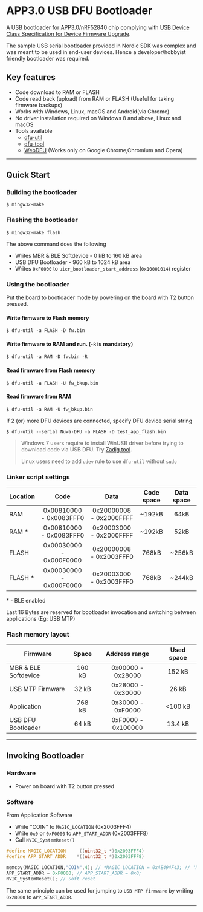# APP3.0 USB DFU Bootloader

A USB bootloader for APP3.0/nRF52840 chip complying with [USB Device Class Specification for Device Firmware Upgrade](https://www.usb.org/sites/default/files/DFU_1.1.pdf). 

The sample USB serial bootloader provided in Nordic SDK was complex and was meant to be used in end-user devices. Hence a developer/hobbyist friendly bootloader was required.

## Key features
- Code download to RAM or FLASH
- Code read back (upload) from RAM or FLASH (Useful for taking firmware backups)
- Works with Windows, Linux, macOS and Android(via Chrome)
- No driver installation required on Windows 8 and above, Linux and macOS
- Tools available
  - [dfu-util](http://dfu-util.sourceforge.net/)
  - [dfu-tool](http://manpages.ubuntu.com/manpages/cosmic/man1/dfu-tool.1.html)
  - [WebDFU](https://devanlai.github.io/webdfu/dfu-util/) (Works only on Google Chrome,Chromium and Opera)

-------------------------------------------------------------------------------

## Quick Start

### Building the bootloader

```
$ mingw32-make
```
### Flashing the bootloader

```
$ mingw32-make flash
```
The above command does the following
- Writes MBR & BLE Softdevice - 0 kB to 160 kB area
- USB DFU Bootloader - 960 kB to 1024 kB area
- Writes `0xF0000` to `uicr_bootloader_start_address` (`0x10001014`) register

### Using the bootloader

Put the board to bootloader mode by powering on the board with T2 button pressed. 

#### Write firmware to Flash memory

```
$ dfu-util -a FLASH -D fw.bin
```

#### Write firmware to RAM and run. (`-R` is mandatory)

```
$ dfu-util -a RAM -D fw.bin -R
```

#### Read firmware from Flash memory
```
$ dfu-util -a FLASH -U fw_bkup.bin
```

#### Read firmware from RAM
```
$ dfu-util -a RAM -U fw_bkup.bin
```

If 2 (or) more DFU devices are connected, specify DFU device serial string

```
$ dfu-util --serial Nuwa-DFU -a FLASH -D test_app_flash.bin
```

> Windows 7 users require to install WinUSB driver before trying to download code via USB DFU. Try [Zadig tool](https://zadig.akeo.ie/).
>
> Linux users need to add `udev` rule to use `dfu-util` without `sudo` 

### Linker script settings

| Location | Code                    | Data                    | Code space | Data space|
|----------|:-----------------------:|:-----------------------:|:----------:|:---------:|
| RAM      | 0x00810000 - 0x0083FFF0 | 0x20000008 - 0x2000FFFF |   ~192kB   |  64kB     |
| RAM *    | 0x00810000 - 0x0083FFF0 | 0x20003000 - 0x2000FFFF |   ~192kB   |  52kB     |
| FLASH    | 0x00030000 - 0x000F0000 | 0x20000008 - 0x2003FFF0 |   768kB    |  ~256kB   |
| FLASH *  | 0x00030000 - 0x000F0000 | 0x20003000 - 0x2003FFF0 |   768kB    |  ~244kB   |

\* - BLE enabled

Last 16 Bytes are reserved for bootloader invocation and switching between applications (Eg: USB MTP)


### Flash memory layout
|         Firmware         |   Space   |  Address range       | Used space |
|--------------------------|:---------:|:--------------------:|:----------:|
| MBR & BLE Softdevice     | 160 kB    | 0x00000 - 0x28000    | 152 kB     |
| USB MTP Firmware         | 32 kB     | 0x28000 - 0x30000    | 26 kB      |
| Application              | 768 kB    | 0x30000 - 0xF0000    | <100 kB    |
| USB DFU Bootloader       | 64 kB     | 0xF0000 - 0x100000   | 13.4 kB    |

-------------------------------------------------------------------------------
## Invoking Bootloader

### Hardware

- Power on board with T2 button pressed

### Software

From Application Software
- Write "COIN" to `MAGIC_LOCATION` (0x2003FFF4)
- Write `0x0` or `0xF0000` to `APP_START_ADDR` (0x2003FFF8)
- Call `NVIC_SystemReset()`

```c
#define MAGIC_LOCATION     ((uint32_t *)0x2003FFF4)
#define APP_START_ADDR    *((uint32_t *)0x2003FFF8)

memcpy(MAGIC_LOCATION,"COIN",4); // *MAGIC_LOCATION = 0x4E494F43; // 'N','O','I','C'
APP_START_ADDR = 0xF0000; // APP_START_ADDR = 0x0;
NVIC_SystemReset(); // Soft reset
```
The same principle can be used for jumping to `USB MTP firmware` by writing `0x28000` to `APP_START_ADDR`.

-------------------------------------------------------------------------------


